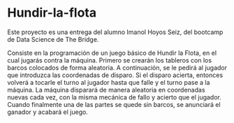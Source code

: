 # Hundir-la-flota
Este proyecto es una entrega del alumno Imanol Hoyos Seiz, del bootcamp de Data Science de The Bridge. 

Consiste en la programación de un juego básico de Hundir la Flota, en el cual jugarás contra la máquina. Primero se crearán los tableros con los barcos colocados de forma aleatoria. A continuación, se le pedirá al jugador que introduzca las coordenadas de disparo. Si el disparo acierta, entonces volverá a tocarle el turno al jugador hasta que falle y el turno pase a la máquina. La máquina disparará de manera aleatoria en coordenadas nuevas cada vez, con la misma mecánica de fallo y acierto que el jugador. Cuando finalmente una de las partes se quede sin barcos, se anunciará el ganador y acabará el juego.
